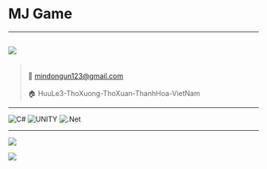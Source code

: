 
# MJ Game
---

![](https://github.com/mindongun123/MJGame/blob/main/MJGame.gif)
---
> <br>📧 mindongun123@gmail.com<br>
> <br>🏠 HuuLe3-ThoXuong-ThoXuan-ThanhHoa-VietNam<br>
---

<div class ="Socials">



<!--<a href="https://www.facebook.com/md.6823">
  <img src="./facebook.png"   width="32" height="32" >
</a>
<a href="https://www.instagram.com/mindongunjunmyungjoo/">
  <img src="./instagram.png"  width="32f" height="32f" >
</a>


<a href="https://discord.gg/mindongun#9535">
  <img src="./discord.png"   width="32" height="32" >
</a>
</div>

-->


![C#](https://img.shields.io/badge/c%23-%23239120.svg?style=for-the-badge&logo=c-sharp&logoColor=white)
![UNITY](https://img.shields.io/badge/Unity-%2320232a.svg?style=for-the-badge&logo=unity&logoColor=white) 
![.Net](https://img.shields.io/badge/.NET-5C2D91?style=for-the-badge&logo=.net&logoColor=white)
<!-- ![Markdown](https://img.shields.io/badge/markdown-%23000000.svg?style=for-the-badge&logo=markdown&logoColor=white)
![Python](https://img.shields.io/badge/python-3670A0?style=for-the-badge&logo=python&logoColor=ffdd54) 


![MongoDB](https://img.shields.io/badge/MongoDB-%234ea94b.svg?style=for-the-badge&logo=mongodb&logoColor=white) 
![NumPy](https://img.shields.io/badge/numpy-%23013243.svg?style=for-the-badge&logo=numpy&logoColor=white) 
![Pandas](https://img.shields.io/badge/pandas-%23150458.svg?style=for-the-badge&logo=pandas&logoColor=white) 
![SciPy](https://img.shields.io/badge/SciPy-%230C55A5.svg?style=for-the-badge&logo=scipy&logoColor=%white)-->
---
[![](https://visitcount.itsvg.in/api?id=mindongun23&icon=1&color=3)](https://visitcount.itsvg.in)

[![](https://visitcount.itsvg.in/api?id=mindongun123&label=Profile%20Views&icon=9&pretty=false)](https://visitcount.itsvg.in)

<!-- Proudly created with GPRM ( https://gprm.itsvg.in ) -->






